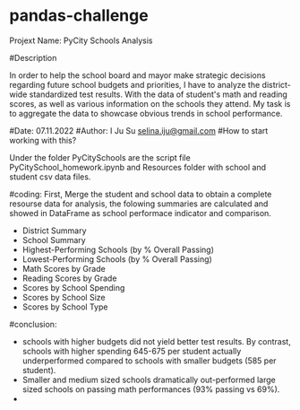 # pandas-challenge
Projext Name: PyCity Schools Analysis

#Description

In order to help the school board and mayor make strategic decisions regarding future school budgets and priorities, I have to analyze the district-wide standardized test results. With the data of student's math and reading scores, as well as various information on the schools they attend. My task is to aggregate the data to showcase obvious trends in school performance.


#Date: 07.11.2022 #Author: I Ju Su selina.iju@gmail.com #How to start working with this?

Under the folder PyCitySchools are the script file PyCitySchool_homework.ipynb and Resources folder with school and student csv data files.


#coding: 
First, Merge the student and school data to obtain a complete resourse data for analysis, the folowing summaries are calculated and showed in DataFrame as school performace indicator and comparison.
* District Summary
* School Summary
* Highest-Performing Schools (by % Overall Passing)
* Lowest-Performing Schools (by % Overall Passing)
* Math Scores by Grade
* Reading Scores by Grade
* Scores by School Spending
* Scores by School Size
* Scores by School Type

#conclusion:
* schools with higher budgets did not yield better test results. By contrast, schools with higher spending 645-675 per student actually underperformed compared to schools with smaller budgets (585 per student).
* Smaller and medium sized schools dramatically out-performed large sized schools on passing math performances (93% passing vs 69%).
* 
